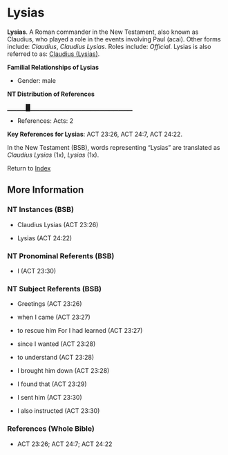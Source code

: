 # Lysias
**Lysias**. 
A Roman commander in the New Testament, also known as Claudius, who played a role in the events involving Paul (acai). 
Other forms include: 
*Claudius*, *Claudius Lysias*. 
Roles include: 
_Official_. 
Lysias is also referred to as: 
[Claudius (Lysias)](Claudius.2.md). 




**Familial Relationships of Lysias**


* Gender: male


**NT Distribution of References**

▁▁▁▁█▁▁▁▁▁▁▁▁▁▁▁▁▁▁▁▁▁▁▁▁▁▁
* References: Acts: 2



**Key References for Lysias**: 
ACT 23:26, ACT 24:7, ACT 24:22. 




In the New Testament (BSB), words representing “Lysias” are translated as 
*Claudius Lysias* (1x), *Lysias* (1x). 


Return to [Index](00-Index.md)

## More Information

### NT Instances (BSB)

* Claudius Lysias (ACT 23:26)

* Lysias (ACT 24:22)



### NT Pronominal Referents (BSB)

* I (ACT 23:30)



### NT Subject Referents (BSB)

* Greetings (ACT 23:26)

* when I came (ACT 23:27)

* to rescue him For I had learned (ACT 23:27)

* since I wanted (ACT 23:28)

* to understand (ACT 23:28)

* I brought him down (ACT 23:28)

* I found that (ACT 23:29)

* I sent him (ACT 23:30)

* I also instructed (ACT 23:30)



### References (Whole Bible)

* ACT 23:26; ACT 24:7; ACT 24:22



